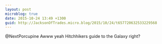 ```yaml
---
layout: post
microblog: true
date: 2015-10-24 13:49 +1300
guid: http://JacksonOfTrades.micro.blog/2015/10/24/t657720632533229568.html
---
```

@NextPorcupine Awww yeah Hitchhikers guide to the Galaxy right?
